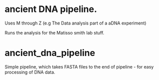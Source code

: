 ancient DNA pipeline.
====================

Uses M through Z (e.g The Data analysis part of a aDNA experiment)

Runs the analysis for the Matisso smith lab stuff.


ancient_dna_pipeline
====================



Simple pipeline, which takes FASTA files to the end of pipeline - for easy processing of DNA data.


